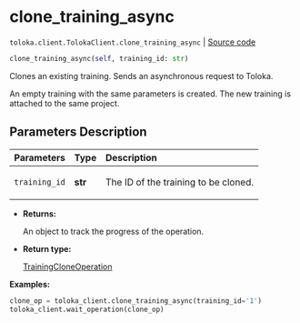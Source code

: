 # clone_training_async
`toloka.client.TolokaClient.clone_training_async` | [Source code](https://github.com/Toloka/toloka-kit/blob/v1.1.2/src/client/__init__.py#L1828)

```python
clone_training_async(self, training_id: str)
```

Clones an existing training. Sends an asynchronous request to Toloka.


An empty training with the same parameters is created.
The new training is attached to the same project.

## Parameters Description

| Parameters | Type | Description |
| :----------| :----| :-----------|
`training_id`|**str**|<p>The ID of the training to be cloned.</p>

* **Returns:**

  An object to track the progress of the operation.

* **Return type:**

  [TrainingCloneOperation](toloka.client.operations.TrainingCloneOperation.md)

**Examples:**


```python
clone_op = toloka_client.clone_training_async(training_id='1')
toloka_client.wait_operation(clone_op)
```
